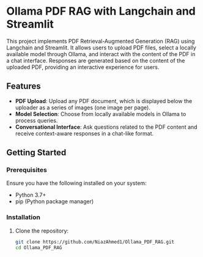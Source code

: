 # Ollama PDF RAG with Langchain and Streamlit

This project implements PDF Retrieval-Augmented Generation (RAG) using Langchain and Streamlit. It allows users to upload PDF files, select a locally available model through Ollama, and interact with the content of the PDF in a chat interface. Responses are generated based on the content of the uploaded PDF, providing an interactive experience for users.

## Features
- **PDF Upload**: Upload any PDF document, which is displayed below the uploader as a series of images (one image per page).
- **Model Selection**: Choose from locally available models in Ollama to process queries.
- **Conversational Interface**: Ask questions related to the PDF content and receive context-aware responses in a chat-like format.

## Getting Started

### Prerequisites
Ensure you have the following installed on your system:
- Python 3.7+
- pip (Python package manager)

### Installation
1. Clone the repository:
   ```bash
   git clone https://github.com/NiazAhmed1/Ollama_PDF_RAG.git
   cd Ollama_PDF_RAG
